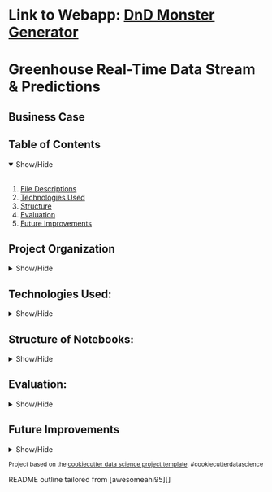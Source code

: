 **Link to Webapp**: **<a href="http://greenhouseapp.s3-website.us-east-2.amazonaws.com" target="_blank">DnD Monster Generator</a>**
==============================================
Greenhouse Real-Time Data Stream & Predictions
=============================================

## Business Case
<a name="Business_Case"></a>

## Table of Contents
<details open>
  <summary>Show/Hide</summary>
  <br>
 
1. [ File Descriptions ](#File_Description)
2. [ Technologies Used ](#Technologies_Used)    
3. [ Structure ](#Structure)
4. [ Evaluation ](#Evaluation)
5. [ Future Improvements ](#Future_Improvements)

</details>


## Project Organization

<details>
<a name="File_Description"></a>
<summary>Show/Hide</summary>
 <br>


    ├── LICENSE
    ├── .gitignore
    ├── README.md          <- The top-level README for developers using this project.
    ├──
    ├── .github
    │   └── workflows       <- Folder for CI/CD workflows using github Actions
    │       └── CI.yml       <- YAML file for github Actions
    │
    ├── images               <- Folder for images used in README
    │   └── README         
    │
    ├── requirements.txt   <- The requirements file for reproducing the analysis environment, e.g.
    │                         generated with `pip freeze > requirements.txt`
    |
    └── src                <- Source code for use in this project.
        │
        ├── hardware       <- Scripts to run the arduino board & sensor program
        |   ├── secrets.h  <- Location of information needed to connect to IOT and wifi
        │   └── main.cpp   <- main script for sensor board written in Arduino (C++ based)
        │
        ├── webapp          <- Scripts to create a real-time websocket connection app
        |   ├── app.js      <- Scripts to connect to websocket API and recieve data
        │   └── index.html  <- Script to create the main structure of the web app in html
        │
        └── 
--------
  </details>   

## Technologies Used:
<details>
<a name="Technologies_Used"></a>
<summary>Show/Hide</summary>
<br>
    
![AWS Architecture](/images/WeatherStation.jpg)


      
    ├──AWS
        ├── IOT CORE
        ├── Kinesis Data Streams
        ├── Kinesis Firehose
        ├── S3
        ├── Sagemaker
        ├── Gateway API (Websocket)
        ├── Lambda
        ├── DynamoDB
        └── CloudWatch
    ├──Docker
    ├── Arduino
        ├── ESP_CLIENT_MAIL
        └──Tensorflow Keras
    ├──Python
        ├──Pandas
        └──Tensorflow Keras
    ├── HTML
    ├── JavaScript
        ├── charts.js
        └──Tensorflow Keras
 ------------
 </details>

## Structure of Notebooks:
<details>
<a name="Structure"></a>
<summary>Show/Hide</summary>
<br>

 1. 
      

 </details>

## Evaluation:
<a name="Evaluation"></a>
<details>
<summary>Show/Hide</summary>
<br>

</details>
  
## Future Improvements
 <a name="Future_Improvements"></a>
 <details>
<summary>Show/Hide</summary>
<br>

</details>

<p><small>Project based on the <a target="_blank" href="https://drivendata.github.io/cookiecutter-data-science/">cookiecutter data science project template</a>. #cookiecutterdatascience</small></p>
<p>README outline tailored from [awesomeahi95][]<p>
